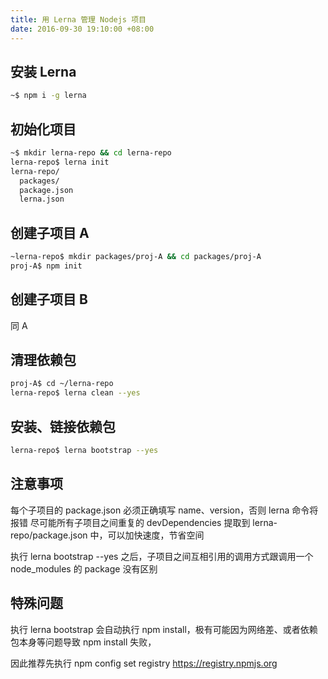 ```yaml
---
title: 用 Lerna 管理 Nodejs 项目
date: 2016-09-30 19:10:00 +08:00
---
```


## 安装 Lerna
```bash
~$ npm i -g lerna
```

## 初始化项目
```bash
~$ mkdir lerna-repo && cd lerna-repo
lerna-repo$ lerna init
lerna-repo/
  packages/
  package.json
  lerna.json
```

## 创建子项目 A
```bash
~lerna-repo$ mkdir packages/proj-A && cd packages/proj-A
proj-A$ npm init
```

## 创建子项目 B
同 A

## 清理依赖包
```bash
proj-A$ cd ~/lerna-repo
lerna-repo$ lerna clean --yes
```

## 安装、链接依赖包
```bash
lerna-repo$ lerna bootstrap --yes
```

## 注意事项
每个子项目的 package.json 必须正确填写 name、version，否则 lerna 命令将报错
尽可能所有子项目之间重复的 devDependencies 提取到 lerna-repo/package.json 中，可以加快速度，节省空间

执行 lerna bootstrap --yes 之后，子项目之间互相引用的调用方式跟调用一个 node_modules 的 package 没有区别
 
## 特殊问题
执行 lerna bootstrap 会自动执行 npm install，极有可能因为网络差、或者依赖包本身等问题导致 npm install 失败，

因此推荐先执行 npm config set registry https://registry.npmjs.org